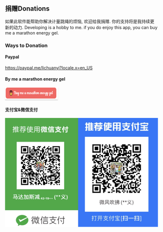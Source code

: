 ## 捐赠Donations
如果此软件能帮助你解决计量跳绳的烦恼, 欢迎给我捐赠. 你的支持将是我持续更新的动力.
Developing is a hobby to me. if you do enjoy this app, you can buy me a marathon energy gel.

### Ways to Donation
#### Paypal
https://paypal.me/lichuanyi?locale.x=en_US

#### By me a marathon energy gel
<a href="https://www.buymeacoffee.com/lichuanyi" target="_blank"><img src="./images/buy-me-a-marathon-energy-gel.png" alt="Buy me a marathon energy gel" style="height: 41px !important;width: 174px !important;box-shadow: 0px 3px 2px 0px rgba(190, 190, 190, 0.5) !important;-webkit-box-shadow: 0px 3px 2px 0px rgba(190, 190, 190, 0.5) !important;" ></a>

#### 支付宝&微信支付
![支付宝&微信支付](./images/alipay-wechatpay.jpg)
